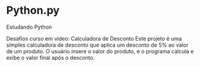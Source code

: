 # Python.py
Estudando Python

Desafios curso em video: 
Calculadora de Desconto
Este projeto é uma simples calculadora de desconto que aplica um desconto de 5% ao valor de um produto. O usuário insere o valor do produto, e o programa calcula e exibe o valor final após o desconto.